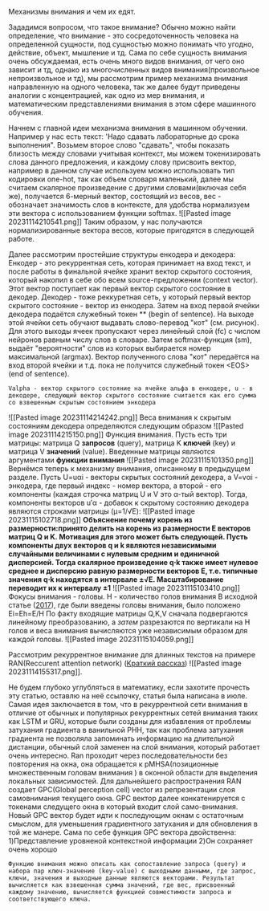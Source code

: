 
Механизмы внимания и чем их едят. 

Зададимся вопросом, что такое внимание? Обычно можно найти определение, что внимание - это сосредоточенность человека на определенной сущности, под сущностью можно понимать что угодно, действие, объект, мышление и тд. Сама по себе сущность внимания очень обсуждаемая, есть очень много видов внимания, от чего оно зависит и тд, однако из многочисленных видов внимания(произвольное непроизвольное и тд), мы рассмотрим пример механизма внимания направленную на одного человека, так же далее будут приведены аналогии с концентрацией, как одно из мер внимания, и математическим представлениями внимания в этом сфере машинного обучения. 

Начнем с главной идеи механизма внимания в машинном обучении. Например у нас есть текст: 'Надо сдавать лабораторные до срока выполнения". Возьмем второе слово "сдавать", чтобы показать близость между словами учитывая контекст, мы можем токенизировать слова данного предложения, и каждому слову присвоить вектор, например в данном случае используем можно использовать тип кодировки one-hot, так как объем словаря маленький, далее мы считаем скалярное произведение с другими словами(включая себя же), получается 6-мерный вектор, состоящий из весов, вес - обозначает значимость слов в контексте, для удобства нормализуем эти вектора с использованием функции softmax. 
![[Pasted image 20231114210541.png]]
Таким образом, у нас получаются нормализированные вектора весов, которые пригодятся в следующей работе.

Далее рассмотрим простейшие структуры енкодера и декодера:
	Енкодер - это рекуррентная сеть, которая принимает на вход текст, и после работы в финальной ячейке хранит вектор скрытого состояния, который накопил в себе обо всем source-предложении (context vector). Этот вектор поступает как первый вектор скрытого состояние в декодер.
	Декодер - тоже реккуретная сеть, у который первый вектор скрытого состояние - вектор из енкодера. Затем на вход первой ячейки декодера подаётся служебный токен **<BOS> (begin of sentence). На выходе этой ячейки сеть обучают выдавать слово-перевод "кот" (см. рисунок). Для этого выходы ячеек пропускают через линейный слой (fc) с числом нейронов равным числу слов в словаре. Затем softmax-функция (sm), выдаёт "вероятности" слов из которых выбирается номер максимальной (argmax). Вектор полученного слова "кот" передаётся на вход второй ячейки и т.д. пока не получится служебный токен <ЕOS> (end of sentence).
	
	Valpha - вектор скрытого состояние на ячейке альфа в енкодере, u - в декодере, следующий вектор скрытого состояние считается как его сумма со взвешенным скрытым состоянием энкодера
![[Pasted image 20231114214242.png]]
Веса внимания к скрытым состояниям декодера определяются следующим образом
![[Pasted image 20231114215150.png]]
Функция внимания.
Пусть есть три матрицы: матрица Q **запросов** (query), матрица K **ключей** (key) и матрица V **значений** (value). Введенные матрицы являются аргументами **функции внимания**
![[Pasted image 20231115101350.png]]
Вернёмся теперь к механизму внимания, описанному в предыдущем разделе. Пусть U=uαi - векторы скрытых состояний декодера, а V=vαi - энкодера, где первый индекс - номер вектора, а второй - его компоненты (каждая строчка матриц U и V это α-тый вектор). Тогда, компоненты векторов u′α - добавок к скрытому состоянию декодера являются строками матрицы (μ=1/√E):
![[Pasted image 20231115102718.png]]
**Объяснение почему корень из размерности:принято делить на корень из размерности E векторов матриц Q и K. Мотивация для этого может быть следующей. Пусть компоненты двух векторов q и k являются независимыми случайными величинами с нулевым средним и единичной дисперсией. Тогда скалярное произведение q⋅k также имеет нулевое среднее и дисперсию равную размерности векторов E, т.е. типичные значения q⋅k находятся в интервале ±√E. Масштабирование переводит их к интервалу ±1**
![[Pasted image 20231115103410.png]]
Фокусы внимания - головы. H - количество голов внимания В исходной статье ([2017](https://arxiv.org/abs/1706.03762)), где были введены головы внимания, было положено Ei=Eh=E/H
По факту входящие матрицы Q,K,V сначала подвергаются линейному преобразованию, а _затем_ разрезаются по вертикали на H голов и веса внимания вычисляются уже независимым образом для каждой головы.
![[Pasted image 20231115104059.png]]

Рассмотрим рекуррентное  внимание для длинных текстов на примере RAN(Reccurent attention network) ([Краткий рассказ](https://arxiv.org/pdf/2306.06843.pdf)) 
![[Pasted image 20231114155317.png]]. 

Не будем глубоко углубляться в математику, если захотите прочесть эту статью, оставлю на неё ссылочку, статья была написана в июле. Самая идея заключается в том, что в рекуррентной сети внимания в отличие от обычных и популярных рекуррентных сетей внимания таких как LSTM и GRU, которые были созданы для избавления от проблемы затухания градиента в ванильной РНН, так как проблема затухания градиента не позволяла запоминать информацию на длительной дистанции, обычный слой заменен на слой внимания, который работает очень интересно. 
Ran проходит через последовательности без повторения на окна, она обращается к pMHSA(позиционные множественным головам внимания ) в оконной области для выделения локальных зависимостей. Для дальнейшего распространения RAN создает GPC(Global perception cell) vector из репрезентации слоя самовнимания текущего окна. GPC вектор далее конкатенируется с токенами следущего окна в который входит слой само-внимания. Новый GPC вектор будет идти к последующим окнам с остаточным смыслом, для уменьшения градиентного затухания и для обновления в той же манере. 
Сама по себе функция GPC вектора двойственна:
1)Представление уровненой контекстной информации
2)Он сохраняет очень хорошо



	Функцию внимания можно описать как сопоставление запроса (query) и набора пар ключ-значение (key-value) с выходными данными, где запрос, ключи, значения и выходные данные являются векторами. Результат вычисляется как взвешенная сумма значений, где вес, присвоенный каждому значению, вычисляется функцией совместимости запроса и соответствующего ключа.

